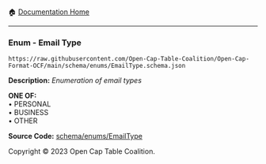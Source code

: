 :house: [Documentation Home](../../../README.md)

---

### Enum - Email Type

`https://raw.githubusercontent.com/Open-Cap-Table-Coalition/Open-Cap-Format-OCF/main/schema/enums/EmailType.schema.json`

**Description:** _Enumeration of email types_

**ONE OF:**</br>&bull; PERSONAL </br>&bull; BUSINESS </br>&bull; OTHER

**Source Code:** [schema/enums/EmailType](../../../../schema/enums/EmailType.schema.json)

Copyright © 2023 Open Cap Table Coalition.
